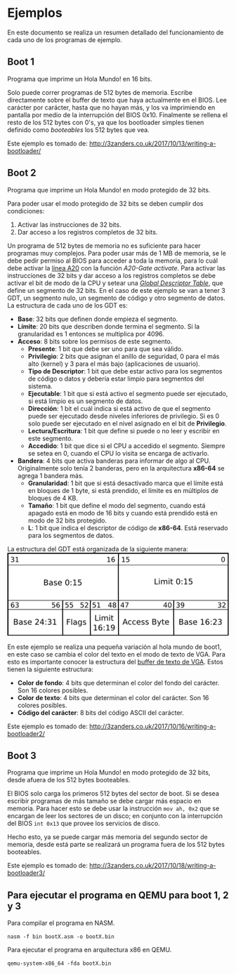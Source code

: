 # Ejemplos
En este documento se realiza un resumen detallado del funcionamiento de cada uno de los programas de ejemplo.

## Boot 1
Programa que imprime un Hola Mundo! en 16 bits.

Solo puede correr programas de 512 bytes de memoria. Escribe directamente sobre el buffer de texto que haya actualmente en el BIOS. Lee carácter por carácter, hasta que no hayan más, y los va imprimiendo en pantalla por medio de la interrupción del  BIOS 0x10. Finalmente se rellena el resto de los 512 bytes con 0's, ya que los bootloader simples tienen definido como *booteables* los 512 bytes que vea.

Este ejemplo es tomado de: http://3zanders.co.uk/2017/10/13/writing-a-bootloader/

## Boot 2
Programa que imprime un Hola Mundo! en modo protegido de 32 bits.

Para poder usar el modo protegido de 32 bits se deben cumplir dos condiciones:
1. Activar las instrucciones de 32 bits.
2. Dar acceso a los registros completos de 32 bits.

Un programa de 512 bytes de memoria no es suficiente para hacer programas muy complejos. Para poder usar más de 1 MB de memoria, se le debe pedir permiso al BIOS para acceder a toda la memoria, para lo cuál debe activar la [línea A20](https://wiki.osdev.org/A20_Line) con la función *A20-Gate activate*.
Para activar las instrucciones de 32 bits y dar acceso a los registros completos se debe activar el bit de modo de la CPU y setear una [*Global Descriptor Table*](https://en.wikipedia.org/wiki/Global_Descriptor_Table), que define un segmento de 32 bits.
En el caso de este ejemplo se van a tener 3 GDT, un segmento nulo, un segmento de código y otro segmento de datos. La estructura de cada uno de los GDT es:
* **Base**: 32 bits que definen donde empieza el segmento.
* **Límite**: 20 bits que describen donde termina el segmento. Si la granularidad es 1 entonces se multiplica por 4096.
* **Acceso**: 8 bits sobre los permisos de este segmento.
  * **Presente**: 1 bit que debe ser uno para que sea válido.
  * **Privilegio**: 2 bits que asignan el anillo de seguridad, 0 para el más alto (kernel) y 3 para el más bajo (aplicaciones de usuario).
  * **Tipo de Descriptor**: 1 bit que debe estar activo para los segmentos de código o datos y debería estar limpio para segmentos del sistema.
  * **Ejecutable**: 1 bit que si está activo el segmento puede ser ejecutado, si está limpio es un segmento de datos.
  * **Dirección**: 1 bit el cuál indica si está activo de que el segmento puede ser ejecutado desde niveles inferiores de privilegio. Si es 0 solo puede ser ejecutado en el nivel asignado en el bit de **Privilegio**.
  * **Lectura/Escritura**: 1 bit que define si puede o no leer y escribir en este segmento.
  * **Accedido**: 1 bit que dice si el CPU a accedido el segmento. Siempre se setea en 0, cuando el CPU lo visita se encarga de activarlo.
* **Bandera**: 4 bits que activa banderas para informar de algo al CPU. Originalmente solo tenía 2 banderas, pero en la arquitectura **x86-64** se agrega 1 bandera más.
  * **Granularidad**: 1 bit que si está desactivado marca que el límite está en bloques de 1 byte, si está prendido, el límite es en múltiplos de bloques de 4 KB.
  * **Tamaño**: 1 bit que define el modo del segmento, cuando está apagado está en modo de 16 bits y cuando está prendido está en modo de 32 bits protegido.
  * **L**: 1 bit que indica el descriptor de código de **x86-64**. Está reservado para los segmentos de datos.

La estructura del GDT está organizada de la siguiente manera:
![Diseño de un GDT](/Ayudas/GDT_Entry_Layout.png)

En este ejemplo se realiza una pequeña variación al hola mundo de boot1, en este caso se cambia el color del texto en el modo de texto de VGA. Para esto es importante conocer la estructura del [buffer de texto de VGA](https://en.wikipedia.org/wiki/VGA-compatible_text_mode). Estos tienen la siguiente estructura:
* **Color de fondo**: 4 bits que determinan el color del fondo del carácter. Son 16 colores posibles.
* **Color de texto**: 4 bits que determinan el color del carácter. Son 16 colores posibles.
* **Código del carácter**: 8 bits del código ASCII del carácter.

Este ejemplo es tomado de: http://3zanders.co.uk/2017/10/16/writing-a-bootloader2/

## Boot 3
Programa que imprime un Hola Mundo! en modo protegido de 32 bits, desde afuera de los 512 bytes booteables.

El BIOS solo carga los primeros 512 bytes del sector de boot. Si se desea escribir programas de más tamaño se debe cargar más espacio en memoria. Para hacer esto se debe usar la instrucción `mov ah, 0x2` que se encargan de leer los sectores de un disco; en conjunto con la interrupción del BIOS `int 0x13` que provee los servicios de disco.

Hecho esto, ya se puede cargar más memoria del segundo sector de memoria, desde está parte se realizará un programa fuera de los 512 bytes booteables.

Este ejemplo es tomado de: http://3zanders.co.uk/2017/10/18/writing-a-bootloader3/

## Para ejecutar el programa en QEMU para boot 1, 2 y 3
Para compilar el programa en NASM.
```
nasm -f bin bootX.asm -o bootX.bin
```

Para ejecutar el programa en arquitectura x86 en QEMU.
```
qemu-system-x86_64 -fda bootX.bin
```
